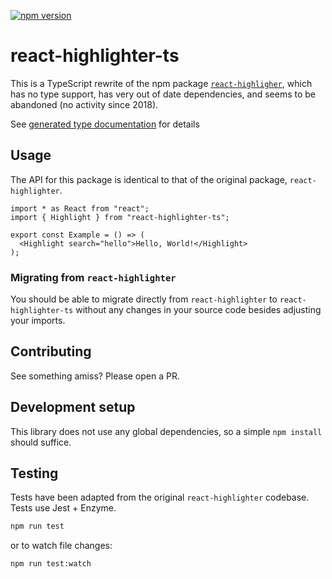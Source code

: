 [![npm
version](https://badge.fury.io/js/react-highlighter-ts.svg)](https://www.npmjs.com/package/react-highlighter-ts)

# react-highlighter-ts
This is a TypeScript rewrite of the npm package
[`react-highligher`](https://github.com/helior/react-highlighter), which has no
type support, has very out of date dependencies, and seems to be abandoned (no
activity since 2018).

See [generated type
documentation](https://chadlavi.github.io/react-highlighter-ts/) for details

## Usage
The API for this package is identical to that of the original package,
`react-highlighter`.

```tsx
import * as React from "react";
import { Highlight } from "react-highlighter-ts";

export const Example = () => (
  <Highlight search="hello">Hello, World!</Highlight>
);
```

### Migrating from `react-highlighter`
You should be able to migrate directly from `react-highlighter` to
`react-highlighter-ts` without any changes in your source code besides adjusting
your imports.

## Contributing
See something amiss? Please open a PR.

## Development setup
This library does not use any global dependencies, so a simple `npm install`
should suffice.

## Testing

Tests have been adapted from the original `react-highlighter` codebase. Tests
use Jest + Enzyme. 

```sh
npm run test
```
or to watch file changes: 

```sh
npm run test:watch
```
